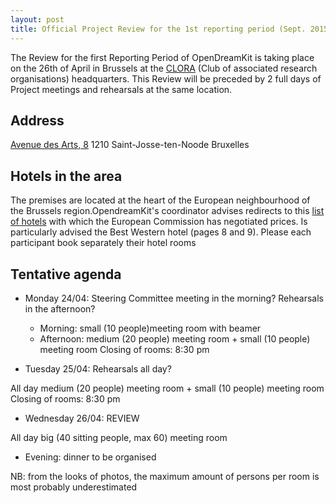 ```yaml
---
layout: post
title: Official Project Review for the 1st reporting period (Sept. 2015 to Feb. 2017)
---
```


The Review for the first Reporting Period of OpenDreamKit is taking place on the 26th of April in Brussels at the [CLORA](http://www.clora.eu/en/accueil) (Club of associated research organisations) headquarters.
This Review will be preceded by 2 full days of Project meetings and rehearsals at the same location.

## Address

[Avenue des Arts, 8](https://www.google.be/maps/place/Kunstlaan+8,+1210+Sint-Joost-ten-Node/@50.8493378,4.3424626,14.25z/data=!4m5!3m4!1s0x47c3c37d43cc0845:0x5bb9d80283d77220!8m2!3d50.8481962!4d4.3698149)
1210 Saint-Josse-ten-Noode
Bruxelles

## Hotels in the area

The premises are located at the heart of the European neighbourhood of the Brussels region.OpendreamKit's coordinator advises redirects to this [list of hotels](http://ec.europa.eu/research/participants/data/support/expert/hotel-list_en.pdf) with which the European Commission has negotiated prices.
Is particularly advised the Best Western hotel (pages 8 and 9). Please each participant book separately their hotel rooms


## Tentative agenda

- Monday 24/04: Steering Committee meeting in the morning? Rehearsals in the afternoon?
  - Morning: small (10 people)meeting room with beamer
  - Afternoon: medium (20 people) meeting room + small (10 people) meeting room
Closing of rooms: 8:30 pm


- Tuesday 25/04: Rehearsals all day?

All day medium (20 people) meeting room + small (10 people) meeting room
Closing of rooms: 8:30 pm

- Wednesday 26/04: REVIEW

All day big (40 sitting people, max 60) meeting room
  - Evening: dinner to be organised


NB: from the looks of photos, the maximum amount of persons per room is most probably underestimated
